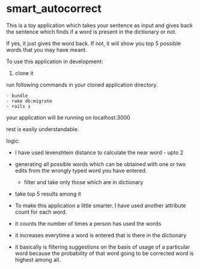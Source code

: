 # smart_autocorrect

This is a toy application which takes your sentence as input and gives back the sentence which finds if a word is present in the dictionary or not.

If yes, it just gives the word back. If not, it will show you top 5 possible words that you may have meant.

To use this application in development:

1. clone it


run following commands in your cloned application directory.

    - bundle
    - rake db:migrate
    - rails s

your application will be running on localhost:3000

rest is easily understandable.

logic:

- I have used levenshtein distance to calculate the near word - upto 2
- generating all possible words which can be obtained with one or two edits from the wrongly typed word you have entered.
  - filter and take only those which are in dictionary
- take top 5 results among it

- To make this application a little smarter. I have used another attribute count for each word.
- it counts the number of times a person has used the words
- it increases everytime a word is entered that is there in the dictionary
- it basically is filtering suggestions on the basis of usage of a particular word because the probability of that word going to be corrected word is highest among all.

